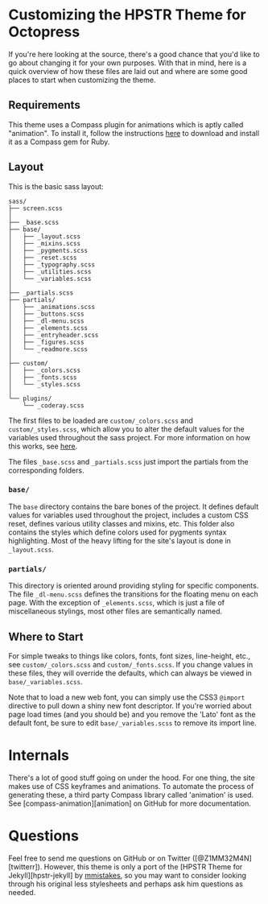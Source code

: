 # Customizing the HPSTR Theme for Octopress
If you're here looking at the source, there's a good chance that you'd like to
go about changing it for your own purposes. With that in mind, here is a quick
overview of how these files are laid out and where are some good places to
start when customizing the theme.

## Requirements
This theme uses a Compass plugin for animations which is aptly called "animation". To install it, follow the instructions [here][compass-animation] to download and install it as a Compass gem for Ruby.

## Layout
This is the basic sass layout:

    sass/
    ├── screen.scss
    │
    ├── _base.scss
    ├── base/
    │   ├── _layout.scss
    │   ├── _mixins.scss
    │   ├── _pygments.scss
    │   ├── _reset.scss
    │   ├── _typography.scss
    │   ├── _utilities.scss
    │   └── _variables.scss
    │
    ├── _partials.scss
    ├── partials/
    │   ├── _animations.scss
    │   ├── _buttons.scss
    │   ├── _dl-menu.scss
    │   ├── _elements.scss
    │   ├── _entryheader.scss
    │   ├── _figures.scss
    │   └── _readmore.scss
    │
    ├── custom/
    │   ├── _colors.scss
    │   ├── _fonts.scss
    │   └── _styles.scss
    │
    └── plugins/
        └── _coderay.scss

The first files to be loaded are `custom/_colors.scss` and 
`custom/_styles.scss`, which allow you to alter the default values for the
variables used throughout the sass project. For more information on how this
works, see [here][sass-defaults].

The files `_base.scss` and `_partials.scss` just import the partials from the 
corresponding folders.

### `base/`
The `base` directory contains the bare bones of the project. It defines default
values for variables used throughout the project, includes a custom CSS reset, 
defines various utility classes and mixins, etc. This folder also contains the 
styles which define colors used for pygments syntax highlighting. Most of the
heavy lifting for the site's layout is done in `_layout.scss`.

### `partials/`
This directory is oriented around providing styling for specific components.
The file `_dl-menu.scss` defines the transitions for the floating menu on each
page. With the exception of `_elements.scss`, which is just a file of 
miscellaneous stylings, most other files are semantically named.

## Where to Start
For simple tweaks to things like colors, fonts, font sizes, line-height, etc., 
see `custom/_colors.scss` and `custom/_fonts.scss`. If you change values in 
these files, they will override the defaults, which can always be viewed in 
`base/_variables.scss`.

Note that to load a new web font, you can simply use the CSS3 `@import` 
directive to pull down a shiny new font descriptor. If you're worried about 
page load times (and you should be) and you remove the 'Lato' font as the
default font, be sure to edit `base/_variables.scss` to remove its import line.

# Internals
There's a lot of good stuff going on under the hood. For one thing, the site 
makes use of CSS keyframes and animations. To automate the process of 
generating these, a third party Compass library called 'animation' is used.
See [compass-animation][animation] on GitHub for more documentation.

# Questions
Feel free to send me questions on GitHub or on Twitter ([@Z1MM32M4N][twitterr]).
However, this theme is only a port of the [HPSTR Theme for Jekyll][hpstr-jekyll] by 
[mmistakes][mmistakes], so you may want to consider looking through his original
less stylesheets and perhaps ask him questions as needed.

[sass-defaults]: http://sass-lang.com/documentation/file.SASS_REFERENCE.html#variable_defaults_
[compass-animation]: https://github.com/ericam/compass-animation
[twitter]: https://twitter.com/Z1MM32M4N
[hpstr-theme]: https://github.com/mmistakes/hpstr-jekyll-theme
[mmistakes]: https://github.com/mmistakes/

